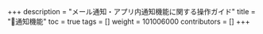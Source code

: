 +++
description = "メール通知・アプリ内通知機能に関する操作ガイド"
title = "🔔通知機能"
toc = true
tags = []
weight = 101006000
contributors = []
+++


